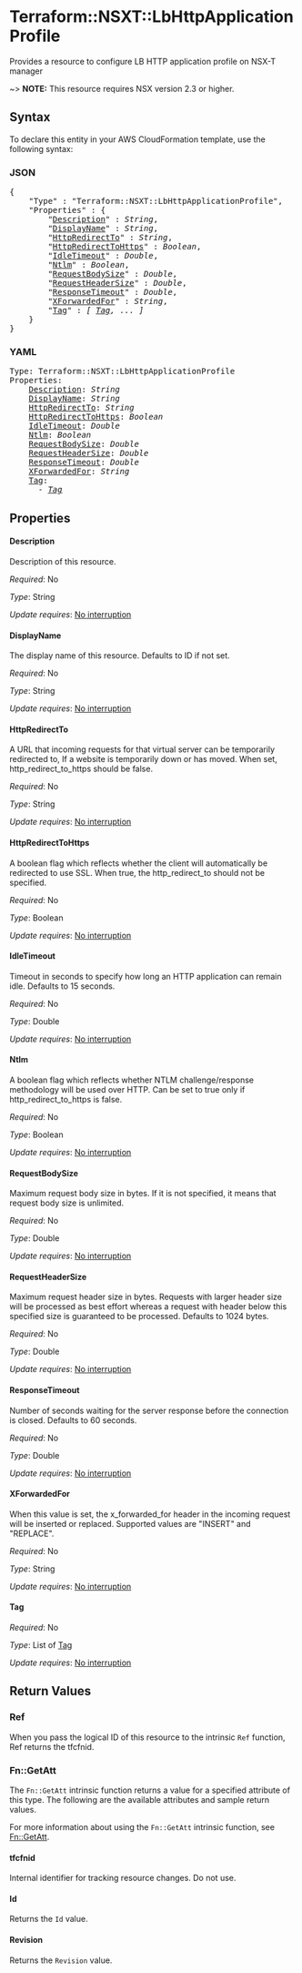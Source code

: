 # Terraform::NSXT::LbHttpApplicationProfile

Provides a resource to configure LB HTTP application profile on NSX-T manager

~> **NOTE:** This resource requires NSX version 2.3 or higher.

## Syntax

To declare this entity in your AWS CloudFormation template, use the following syntax:

### JSON

<pre>
{
    "Type" : "Terraform::NSXT::LbHttpApplicationProfile",
    "Properties" : {
        "<a href="#description" title="Description">Description</a>" : <i>String</i>,
        "<a href="#displayname" title="DisplayName">DisplayName</a>" : <i>String</i>,
        "<a href="#httpredirectto" title="HttpRedirectTo">HttpRedirectTo</a>" : <i>String</i>,
        "<a href="#httpredirecttohttps" title="HttpRedirectToHttps">HttpRedirectToHttps</a>" : <i>Boolean</i>,
        "<a href="#idletimeout" title="IdleTimeout">IdleTimeout</a>" : <i>Double</i>,
        "<a href="#ntlm" title="Ntlm">Ntlm</a>" : <i>Boolean</i>,
        "<a href="#requestbodysize" title="RequestBodySize">RequestBodySize</a>" : <i>Double</i>,
        "<a href="#requestheadersize" title="RequestHeaderSize">RequestHeaderSize</a>" : <i>Double</i>,
        "<a href="#responsetimeout" title="ResponseTimeout">ResponseTimeout</a>" : <i>Double</i>,
        "<a href="#xforwardedfor" title="XForwardedFor">XForwardedFor</a>" : <i>String</i>,
        "<a href="#tag" title="Tag">Tag</a>" : <i>[ <a href="tag.md">Tag</a>, ... ]</i>
    }
}
</pre>

### YAML

<pre>
Type: Terraform::NSXT::LbHttpApplicationProfile
Properties:
    <a href="#description" title="Description">Description</a>: <i>String</i>
    <a href="#displayname" title="DisplayName">DisplayName</a>: <i>String</i>
    <a href="#httpredirectto" title="HttpRedirectTo">HttpRedirectTo</a>: <i>String</i>
    <a href="#httpredirecttohttps" title="HttpRedirectToHttps">HttpRedirectToHttps</a>: <i>Boolean</i>
    <a href="#idletimeout" title="IdleTimeout">IdleTimeout</a>: <i>Double</i>
    <a href="#ntlm" title="Ntlm">Ntlm</a>: <i>Boolean</i>
    <a href="#requestbodysize" title="RequestBodySize">RequestBodySize</a>: <i>Double</i>
    <a href="#requestheadersize" title="RequestHeaderSize">RequestHeaderSize</a>: <i>Double</i>
    <a href="#responsetimeout" title="ResponseTimeout">ResponseTimeout</a>: <i>Double</i>
    <a href="#xforwardedfor" title="XForwardedFor">XForwardedFor</a>: <i>String</i>
    <a href="#tag" title="Tag">Tag</a>: <i>
      - <a href="tag.md">Tag</a></i>
</pre>

## Properties

#### Description

Description of this resource.

_Required_: No

_Type_: String

_Update requires_: [No interruption](https://docs.aws.amazon.com/AWSCloudFormation/latest/UserGuide/using-cfn-updating-stacks-update-behaviors.html#update-no-interrupt)

#### DisplayName

The display name of this resource. Defaults to ID if not set.

_Required_: No

_Type_: String

_Update requires_: [No interruption](https://docs.aws.amazon.com/AWSCloudFormation/latest/UserGuide/using-cfn-updating-stacks-update-behaviors.html#update-no-interrupt)

#### HttpRedirectTo

A URL that incoming requests for that virtual server can be temporarily redirected to, If a website is temporarily down or has moved. When set, http_redirect_to_https should be false.

_Required_: No

_Type_: String

_Update requires_: [No interruption](https://docs.aws.amazon.com/AWSCloudFormation/latest/UserGuide/using-cfn-updating-stacks-update-behaviors.html#update-no-interrupt)

#### HttpRedirectToHttps

A boolean flag which reflects whether the client will automatically be redirected to use SSL. When true, the http_redirect_to should not be specified.

_Required_: No

_Type_: Boolean

_Update requires_: [No interruption](https://docs.aws.amazon.com/AWSCloudFormation/latest/UserGuide/using-cfn-updating-stacks-update-behaviors.html#update-no-interrupt)

#### IdleTimeout

Timeout in seconds to specify how long an HTTP application can remain idle. Defaults to 15 seconds.

_Required_: No

_Type_: Double

_Update requires_: [No interruption](https://docs.aws.amazon.com/AWSCloudFormation/latest/UserGuide/using-cfn-updating-stacks-update-behaviors.html#update-no-interrupt)

#### Ntlm

A boolean flag which reflects whether NTLM challenge/response methodology will be used over HTTP. Can be set to true only if http_redirect_to_https is false.

_Required_: No

_Type_: Boolean

_Update requires_: [No interruption](https://docs.aws.amazon.com/AWSCloudFormation/latest/UserGuide/using-cfn-updating-stacks-update-behaviors.html#update-no-interrupt)

#### RequestBodySize

Maximum request body size in bytes. If it is not specified, it means that request body size is unlimited.

_Required_: No

_Type_: Double

_Update requires_: [No interruption](https://docs.aws.amazon.com/AWSCloudFormation/latest/UserGuide/using-cfn-updating-stacks-update-behaviors.html#update-no-interrupt)

#### RequestHeaderSize

Maximum request header size in bytes. Requests with larger header size will be processed as best effort whereas a request with header below this specified size is guaranteed to be processed. Defaults to 1024 bytes.

_Required_: No

_Type_: Double

_Update requires_: [No interruption](https://docs.aws.amazon.com/AWSCloudFormation/latest/UserGuide/using-cfn-updating-stacks-update-behaviors.html#update-no-interrupt)

#### ResponseTimeout

Number of seconds waiting for the server response before the connection is closed. Defaults to 60 seconds.

_Required_: No

_Type_: Double

_Update requires_: [No interruption](https://docs.aws.amazon.com/AWSCloudFormation/latest/UserGuide/using-cfn-updating-stacks-update-behaviors.html#update-no-interrupt)

#### XForwardedFor

When this value is set, the x_forwarded_for header in the incoming request will be inserted or replaced. Supported values are "INSERT" and "REPLACE".

_Required_: No

_Type_: String

_Update requires_: [No interruption](https://docs.aws.amazon.com/AWSCloudFormation/latest/UserGuide/using-cfn-updating-stacks-update-behaviors.html#update-no-interrupt)

#### Tag

_Required_: No

_Type_: List of <a href="tag.md">Tag</a>

_Update requires_: [No interruption](https://docs.aws.amazon.com/AWSCloudFormation/latest/UserGuide/using-cfn-updating-stacks-update-behaviors.html#update-no-interrupt)

## Return Values

### Ref

When you pass the logical ID of this resource to the intrinsic `Ref` function, Ref returns the tfcfnid.

### Fn::GetAtt

The `Fn::GetAtt` intrinsic function returns a value for a specified attribute of this type. The following are the available attributes and sample return values.

For more information about using the `Fn::GetAtt` intrinsic function, see [Fn::GetAtt](https://docs.aws.amazon.com/AWSCloudFormation/latest/UserGuide/intrinsic-function-reference-getatt.html).

#### tfcfnid

Internal identifier for tracking resource changes. Do not use.

#### Id

Returns the <code>Id</code> value.

#### Revision

Returns the <code>Revision</code> value.

